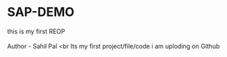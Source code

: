 # SAP-DEMO
this is my first REOP 
<br><br>
Author - Sahil Pal <br Its my first project/file/code  i am uploding  on Github
